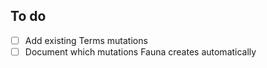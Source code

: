 ## To do

- [ ] Add existing Terms mutations
- [ ] Document which mutations Fauna creates automatically
